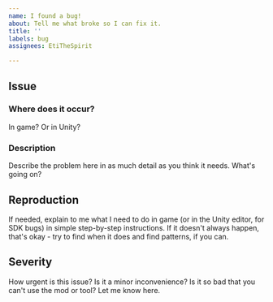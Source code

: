 ```yaml
---
name: I found a bug!
about: Tell me what broke so I can fix it.
title: ''
labels: bug
assignees: EtiTheSpirit

---
```


## Issue
### Where does it occur?
In game? Or in Unity?

### Description
Describe the problem here in as much detail as you think it needs. What's going on?

## Reproduction
If needed, explain to me what I need to do in game (or in the Unity editor, for SDK bugs) in simple step-by-step instructions. If it doesn't always happen, that's okay - try to find when it does and find patterns, if you can.

## Severity
How urgent is this issue? Is it a minor inconvenience? Is it so bad that you can't use the mod or tool? Let me know here.
